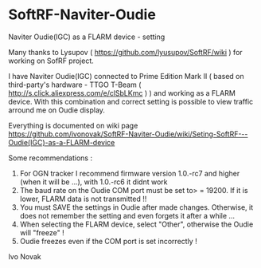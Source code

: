 # SoftRF-Naviter-Oudie
Naviter Oudie(IGC) as a FLARM device - setting

Many thanks to Lysupov ( https://github.com/lyusupov/SoftRF/wiki ) for working on SofRF project.

I have Naviter Oudie(IGC) connected to Prime Edition Mark II ( based on third-party's hardware - TTGO T-Beam (  http://s.click.aliexpress.com/e/clSbLKmc ) ) and working as a FLARM device. With this combination and correct setting is possible to view traffic arround me on Oudie display.

Everything is documented on wiki page https://github.com/ivonovak/SoftRF-Naviter-Oudie/wiki/Seting-SoftRF---Oudie(IGC)-as-a-FLARM-device


Some recommendations :

1. For OGN tracker I recommend firmware version 1.0.-rc7 and higher (when it will be ...), with 1.0.-rc6 it didnt work
2. The baud rate on the Oudie COM port must be set to> = 19200. If it is lower, FLARM data is not transmitted !!
3. You must SAVE the settings in Oudie after made changes. Otherwise, it does not remember the setting and even forgets it after a while ...
4. When selecting the FLARM device, select "Other", otherwise the Oudie will "freeze" !
5. Oudie freezes even if the COM port is set incorrectly !




Ivo Novak
